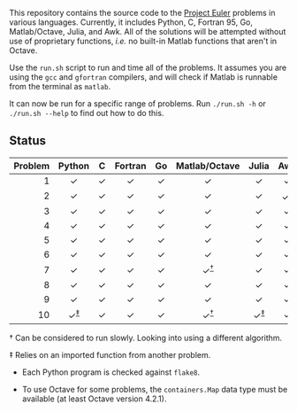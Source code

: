 This repository contains the source code to the [Project Euler](https://projecteuler.net/ "Project Euler") problems in various languages.
Currently, it includes Python, C, Fortran 95, Go, Matlab/Octave, Julia, and Awk.
All of the solutions will be attempted without use of proprietary functions, *i.e.* no built-in Matlab functions that aren't in Octave.

Use the `run.sh` script to run and time all of the problems.
It assumes you are using the `gcc` and `gfortran` compilers, and will check if Matlab is runnable from the terminal as `matlab`.

It can now be run for a specific range of problems.
Run `./run.sh -h` or `./run.sh --help` to find out how to do this.


## Status
| Problem | Python |   C   | Fortran |  Go   | Matlab/Octave | Julia |  Awk  |
|  ---:   |  :---: | :---: |  :---:  | :---: |     :---:     | :---: | :---: |
| 1 | ✓ | ✓ | ✓ | ✓ | ✓ | ✓ | ✓ |
| 2 | ✓ | ✓ | ✓ | ✓ | ✓ | ✓ | ✓<sup>[†](#slow_program)</sup> |
| 3 | ✓ | ✓ | ✓ | ✓ | ✓ | ✓ | ✓ |
| 4 | ✓ | ✓ | ✓ | ✓ | ✓ | ✓ | ✓ |
| 5 | ✓ | ✓ | ✓ | ✓ | ✓ | ✓ | ✓ |
| 6 | ✓ | ✓ | ✓ | ✓ | ✓ | ✓ | ✓ |
| 7 | ✓ | ✓ | ✓ | ✓ | ✓<sup>[†](#slow_program)</sup> | ✓ | ✓ |
| 8 | ✓ | ✓ | ✓ | ✓ | ✓ | ✓ | ✓ |
| 9 | ✓ | ✓ | ✓ | ✓ | ✓ | ✓ | ✓ |
| 10| ✓<sup>[‡](#outside_import)</sup> | ✓ | ✓ | ✓ | ✓<sup>[†](#slow_program)</sup> | ✓<sup>[‡](#outside_import)</sup> | ✓ |

<a name="slow_program">†</a> Can be considered to run slowly. Looking into using a different algorithm.

<a name="outside_import">‡</a> Relies on an imported function from another problem.


* Each Python program is checked against `flake8`.

* To use Octave for some problems, the `containers.Map` data type must be available (at least Octave version 4.2.1).

